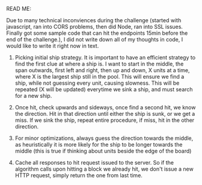 READ ME:

Due to many technical inconviences during the challenge (started with javascript, ran into CORS problems, then did Node, ran into SSL issues. Finally got some sample code that can hit the endpoints 15min before the end of the challenge.), I did not write down all of my thoughts in code, I would like to write it right now in text.

1) Picking initial ship strategy. It is important to have an efficient strategy to find the first clue at where a ship is. I want to start in the middle, the span outwards, first left and right, then up and down, X units at a time, where X is the largest ship still in the pool. This will ensure we find a ship, while not guessing every unit, causing slowness. This will be repeated (X will be updated) everytime we sink a ship, and must search for a new ship.

2) Once hit, check upwards and sideways, once find a second hit, we know the direction. Hit in that direction until either the ship is sunk, or we get a miss. If we sink the ship, repeat entire procedure, if miss, hit in the other direction.

3) For minor optimizations, always guess the direction towards the middle, as heuristically it is more likely for the ship to be longer towards the middle (this is true if thinking about units beside the edge of the board)

4) Cache all responses to hit request issued to the server. So if the algorithm calls upon hitting a block we already hit, we don't issue a new HTTP request, simply return the one from last time.